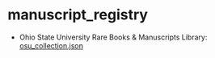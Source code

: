 # manuscript_registry
* Ohio State University Rare Books & Manuscripts Library: [osu_collection.json](https://raw.githubusercontent.com/blalbrit/manuscript_registry/master/osu_collection.json)
